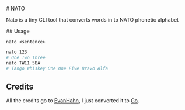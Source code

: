 # NATO

Nato is a tiny CLI tool that converts words in to NATO phonetic alphabet

## Usage

`nato <sentence>`

```sh
nato 123
# One Two Three
nato TW11 5BA
# Tango Whiskey One One Five Bravo Alfa
```

## Credits
All the credits go to [EvanHahn](https://codeberg.org/EvanHahn/dotfiles/src/commit/843b9ee13d949d346a4a73ccee2a99351aed285b/home/bin/bin/nato), I just converted it to [Go](https://go.dev/).

